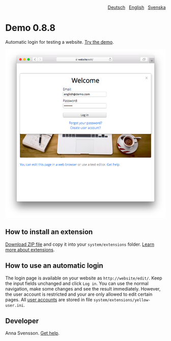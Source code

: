 <p align="right"><a href="README-de.md">Deutsch</a> &nbsp; <a href="README.md">English</a> &nbsp; <a href="README-sv.md">Svenska</a></p>

# Demo 0.8.8

Automatic login for testing a website. [Try the demo](https://datenstrom.se/yellow/demo/).

<p align="center"><img src="demo-screenshot.png?raw=true" alt="Screenshot"></p>

## How to install an extension

[Download ZIP file](https://github.com/annaesvensson/yellow-demo/archive/main.zip) and copy it into your `system/extensions` folder. [Learn more about extensions](https://github.com/annaesvensson/yellow-update).

## How to use an automatic login

The login page is available on your website as `http://website/edit/`. Keep the input fields unchanged and click `Log in`. You can use the normal navigation, make some changes and see the result immediately. However, the user account is restricted and your are only allowed to edit certain pages. All [user accounts](https://github.com/annaesvensson/yellow-edit) are stored in file `system/extensions/yellow-user.ini`.

## Developer

Anna Svensson. [Get help](https://datenstrom.se/yellow/help/).
